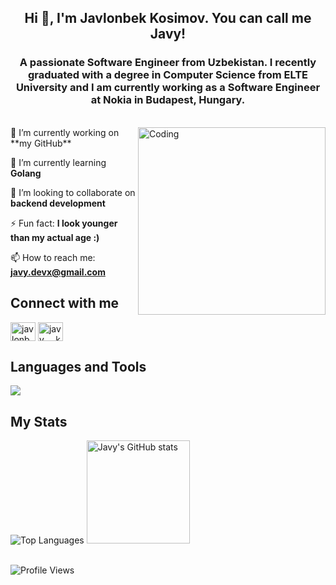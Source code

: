 <h2 align="center">Hi 👋, I'm Javlonbek Kosimov. You can call me Javy!</h2>
<h3 align="center">A passionate Software Engineer from Uzbekistan. I recently graduated with a degree in Computer Science from ELTE University and I am currently working as a Software Engineer at Nokia in Budapest, Hungary.</h3>

<div>&nbsp;</div>
<div>
  <img align="right" alt="Coding" width="300" src="https://media.giphy.com/media/qgQUggAC3Pfv687qPC/giphy.gif"> 
🔭 I’m currently working on **my GitHub**

🌱 I’m currently learning **Golang**

👯 I’m looking to collaborate on **backend development**

⚡ Fun fact: **I look younger than my actual age :)**

📫 How to reach me: **javy.devx@gmail.com**

## Connect with me
<p align="left">
<a href="https://linkedin.com/in/jkosimov" target="blank"><img align="center" src="https://raw.githubusercontent.com/rahuldkjain/github-profile-readme-generator/master/src/images/icons/Social/linked-in-alt.svg" alt="javlonbek-kosimov" height="30" width="40" /></a>
<a href="https://instagram.com/javy___k" target="blank"><img align="center" src="https://raw.githubusercontent.com/rahuldkjain/github-profile-readme-generator/master/src/images/icons/Social/instagram.svg" alt="javy___k" height="30" width="40" /></a>
</p>

## Languages and Tools
<p align="left">
    <a href="https://github.com/javydevx">
        <img src="https://skillicons.dev/icons?i=html,css,javascript,typescript,nodejs,express,mongodb,photoshop,react,nextjs,bootstrap,sass,jest,python,go,docker,kubernetes,selenium,figma,git,gulp,jenkins" />
    </a>
</p>

## My Stats
<div>
  <img src="https://github-readme-stats.vercel.app/api/top-langs/?username=javydevx&show_icons=true&layout=compact&theme=dark" alt="Top Languages">
  <img src="https://github-readme-stats.vercel.app/api?username=javydevx&show_icons=true&theme=dark&count_private=true" alt="Javy's GitHub stats" height="165px"/>
</div>

<br>

![Profile Views](https://komarev.com/ghpvc/?username=javydevx&abbreviated=true)
